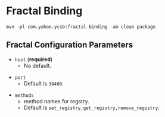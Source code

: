 <!--
Copyright (C) Satoshi Konno 2016

This is licensed under BSD-style license, see file COPYING.
-->

# Fractal Binding

```
mvn -pl com.yahoo.ycsb:fractal-binding -am clean package
```

## Fractal Configuration Parameters

- `host` (**required**)
  - No default.

* `port`
  * Default is `38400`.

- `methods`
  - method names for regstry.
  * Default is `set_registry,get_registry,remove_registry`.
